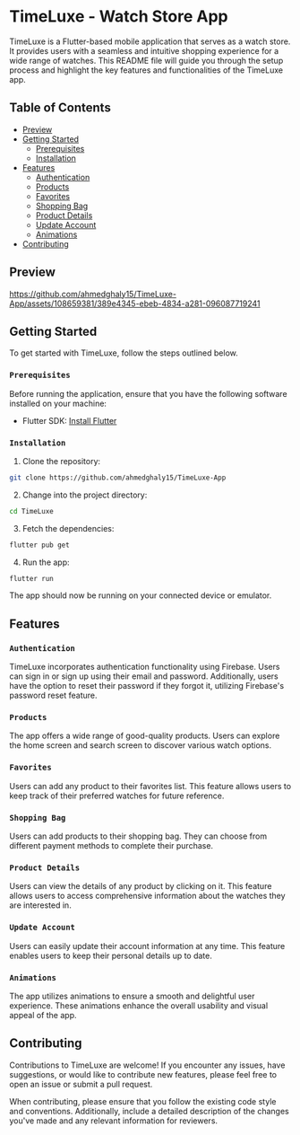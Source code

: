 # TimeLuxe - Watch Store App

TimeLuxe is a Flutter-based mobile application that serves as a watch store. It provides users with a seamless and intuitive shopping experience for a wide range of watches. This README file will guide you through the setup process and highlight the key features and functionalities of the TimeLuxe app.

## Table of Contents

- [Preview](#preview)
- [Getting Started](#getting-started)
  - [Prerequisites](#prerequisites)
  - [Installation](#installation)
- [Features](#features)
  - [Authentication](#authentication)
  - [Products](#products)
  - [Favorites](#favorites)
  - [Shopping Bag](#shopping-bag)
  - [Product Details](#product-details)
  - [Update Account](#update-account)
  - [Animations](#animations)
- [Contributing](#contributing)

## Preview

https://github.com/ahmedghaly15/TimeLuxe-App/assets/108659381/389e4345-ebeb-4834-a281-096087719241

## Getting Started

To get started with TimeLuxe, follow the steps outlined below.

### `Prerequisites`

Before running the application, ensure that you have the following software installed on your machine:

- Flutter SDK: [Install Flutter](https://flutter.dev/docs/get-started/install)

### `Installation`

1. Clone the repository:

```bash
git clone https://github.com/ahmedghaly15/TimeLuxe-App
```

2. Change into the project directory:

```bash
cd TimeLuxe
```

3. Fetch the dependencies:

```bash
flutter pub get
```

4. Run the app:

```bash
flutter run
```

The app should now be running on your connected device or emulator.

## Features

### `Authentication`

TimeLuxe incorporates authentication functionality using Firebase. Users can sign in or sign up using their email and password. Additionally, users have the option to reset their password if they forgot it, utilizing Firebase's password reset feature.

### `Products`

The app offers a wide range of good-quality products. Users can explore the home screen and search screen to discover various watch options.

### `Favorites`

Users can add any product to their favorites list. This feature allows users to keep track of their preferred watches for future reference.

### `Shopping Bag`

Users can add products to their shopping bag. They can choose from different payment methods to complete their purchase.

### `Product Details`

Users can view the details of any product by clicking on it. This feature allows users to access comprehensive information about the watches they are interested in.

### `Update Account`

Users can easily update their account information at any time. This feature enables users to keep their personal details up to date.

### `Animations`

The app utilizes animations to ensure a smooth and delightful user experience. These animations enhance the overall usability and visual appeal of the app.

## Contributing

Contributions to TimeLuxe are welcome! If you encounter any issues, have suggestions, or would like to contribute new features, please feel free to open an issue or submit a pull request.

When contributing, please ensure that you follow the existing code style and conventions. Additionally, include a detailed description of the changes you've made and any relevant information for reviewers.
